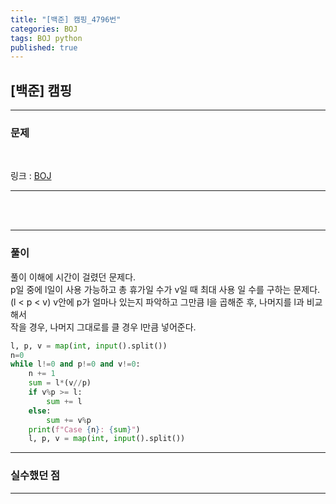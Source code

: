 ```yaml
---
title: "[백준] 캠핑_4796번"
categories: BOJ
tags: BOJ python
published: true
---
```


## [백준] 캠핑

---

### 문제

<br>

링크 : [BOJ](https://www.acmicpc.net/problem/4796)

---

<br/><br/>

---

### 풀이

풀이 이해에 시간이 걸렸던 문제다.  
p일 중에 l일이 사용 가능하고 총 휴가일 수가 v일 때 최대 사용 일 수를 구하는 문제다.  (l < p < v)
v안에 p가 얼마나 있는지 파악하고 그만큼 l을 곱해준 후, 나머지를 l과 비교해서  
작을 경우, 나머지 그대로를 클 경우 l만큼 넣어준다.

```python
l, p, v = map(int, input().split())
n=0
while l!=0 and p!=0 and v!=0:
    n += 1
    sum = l*(v//p)
    if v%p >= l:
        sum += l
    else:
        sum += v%p
    print(f"Case {n}: {sum}")
    l, p, v = map(int, input().split())
```

---

### 실수했던 점

---
